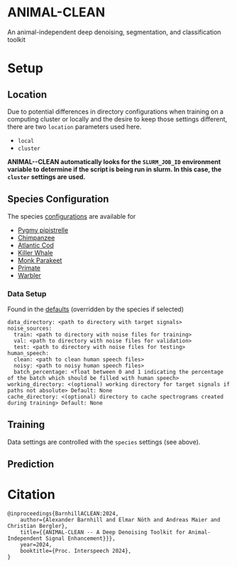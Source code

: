# ANIMAL-CLEAN
An animal-independent deep denoising, segmentation, and classification toolkit



# Setup
## Location
Due to potential differences in directory configurations when training on a computing cluster or locally and the desire to keep those settings different, there are two `location` parameters used here.
- `local`
- `cluster`

**ANIMAL--CLEAN automatically looks for the `SLURM_JOB_ID` environment variable to determine if the script is being run in slurm. In this case, the `cluster` settings are used.**
## Species Configuration

The species [configurations](configuration/species) are available for
- [Pygmy pipistrelle](configuration/species/bat.yaml)
- [Chimpanzee](configuration/species/chimp.yaml)
- [Atlantic Cod](configuration/species/cod.yaml)
- [Killer Whale](configuration/species/orca.yaml)
- [Monk Parakeet](configuration/species/parakeet.yaml)
- [Primate](configuration/species/primate.yaml)
- [Warbler](configuration/species/warbler.yaml)


### Data Setup
Found in the [defaults](configuration/defaults.yaml) (overridden by the species if selected)
```    
data_directory: <path to directory with target signals>
noise_sources:
  train: <path to directory with noise files for training>
  val: <path to directory with noise files for validation>
  test: <path to directory with noise files for testing>
human_speech:
  clean: <path to clean human speech files>
  noisy: <path to noisy human speech files>
  batch_percentage: <float between 0 and 1 indicating the percentage of the batch which should be filled with human speech>
working_directory: <(optional) working directory for target signals if paths not absolute> Default: None
cache_directory: <(optional) directory to cache spectrograms created during training> Default: None
```

## Training
Data settings are controlled with the `species` settings (see above).

## Prediction


# Citation
```
@inproceedings{BarnhillACLEAN:2024,
	author={Alexander Barnhill and Elmar Nöth and Andreas Maier and Christian Bergler},
	title={{ANIMAL-CLEAN -- A Deep Denoising Toolkit for Animal-Independent Signal Enhancement}}},
	year=2024,
	booktitle={Proc. Interspeech 2024},
}
```
